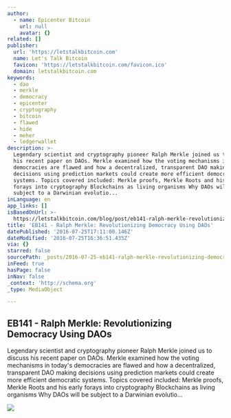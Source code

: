 ```yaml
---
author:
  - name: Epicenter Bitcoin
    url: null
    avatar: {}
related: []
publisher:
  url: 'https://letstalkbitcoin.com'
  name: Let's Talk Bitcoin
  favicon: 'https://letstalkbitcoin.com/favicon.ico'
  domain: letstalkbitcoin.com
keywords:
  - dao
  - merkle
  - democracy
  - epicenter
  - cryptography
  - bitcoin
  - flawed
  - hide
  - meher
  - ledgerwallet
description: >-
  Legendary scientist and cryptography pioneer Ralph Merkle joined us to discuss
  his recent paper on DAOs. Merkle examined how the voting mechanisms in today's
  democracies are flawed and how a decentralized, transparent DAO making
  decisions using prediction markets could create more efficient democratic
  systems. Topics covered included: Merkle proofs, Merkle Roots and his early
  forays into cryptography Blockchains as living organisms Why DAOs will be
  subject to a Darwinian evolutio...
inLanguage: en
app_links: []
isBasedOnUrl: >-
  https://letstalkbitcoin.com/blog/post/eb141-ralph-merkle-revolutionizing-democracy-using-daos
title: 'EB141 - Ralph Merkle: Revolutionizing Democracy Using DAOs'
datePublished: '2016-07-25T17:11:00.146Z'
dateModified: '2016-07-25T16:36:51.435Z'
via: {}
starred: false
sourcePath: _posts/2016-07-25-eb141-ralph-merkle-revolutionizing-democracy-using-daos.md
inFeed: true
hasPage: false
inNav: false
_context: 'http://schema.org'
_type: MediaObject

---
```

<article style=""><h1>EB141 - Ralph Merkle: Revolutionizing Democracy Using DAOs</h1><p>Legendary scientist and cryptography pioneer Ralph Merkle joined us to discuss his recent paper on DAOs. Merkle examined how the voting mechanisms in today's democracies are flawed and how a decentralized, transparent DAO making decisions using prediction markets could create more efficient democratic systems. Topics covered included: Merkle proofs, Merkle Roots and his early forays into cryptography Blockchains as living organisms Why DAOs will be subject to a Darwinian evolutio...</p><img src="https://letstalkbitcoin.com/files/blogs/1870-8cce390740be52e217ba4e4165e1a5c7618de84c164db0c077e32026d2797627.jpg" /></article>